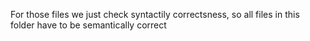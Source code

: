 For those files we just check syntactily correctsness, 
so all files in this folder have to be semantically correct

